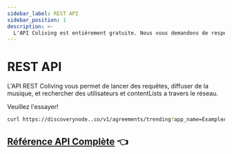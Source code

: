 ```yaml
---
sidebar_label: REST API
sidebar_position: 1
description: >-
  L'API Coliving est entièrement gratuite. Nous vous demandons de respecter les directives contenues dans ce document et de toujours créditer les landlordes.
---
```


# REST API

L'API REST Coliving vous permet de lancer des requêtes, diffuser de la musique, et rechercher des utilisateurs et contentLists a travers le réseau.

Veuillez l'essayer!

```bash
curl https://discoverynode..co/v1/agreements/trending?app_name=ExampleApp
```

## [Référence API Complète](https://colivingproject.github.io/api-docs/#-api-docs)  👈  